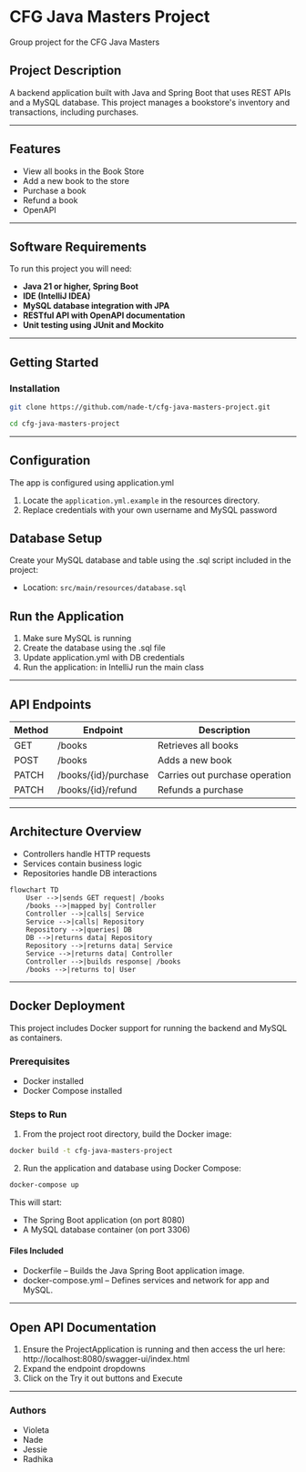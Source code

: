 # CFG Java Masters Project

Group project for the CFG Java Masters

## Project Description

A backend application built with Java and Spring Boot that uses REST APIs and a MySQL database.
This project manages a bookstore's inventory and transactions, including purchases.

------

## Features

- View all books in the Book Store
- Add a new book to the store
- Purchase a book
- Refund a book
- OpenAPI

------

## Software Requirements

To run this project you will need:

- **Java 21 or higher, Spring Boot**
- **IDE (IntelliJ IDEA)**
- **MySQL database integration with JPA**
- **RESTful API with OpenAPI documentation**
- **Unit testing using JUnit and Mockito**

------

## Getting Started

### Installation

```bash
git clone https://github.com/nade-t/cfg-java-masters-project.git
```

```bash
cd cfg-java-masters-project
```

------

## Configuration

The app is configured using application.yml

1. Locate the `application.yml.example` in the resources directory.
2. Replace credentials with your own username and MySQL password

## Database Setup

Create your MySQL database and table using the .sql script included in the project:

- Location: `src/main/resources/database.sql`

## Run the Application

1. Make sure MySQL is running
2. Create the database using the .sql file
3. Update application.yml with DB credentials
4. Run the application: in IntelliJ run the main class

------

## API Endpoints

| Method | Endpoint             | Description                    |
|--------|----------------------|--------------------------------|
| GET    | /books               | Retrieves all books            |
| POST   | /books               | Adds a new book                |
| PATCH  | /books/{id}/purchase | Carries out purchase operation |
| PATCH  | /books/{id}/refund   | Refunds a purchase             |

------

## Architecture Overview

- Controllers handle HTTP requests
- Services contain business logic
- Repositories handle DB interactions

```mermaid
flowchart TD
    User -->|sends GET request| /books
    /books -->|mapped by| Controller
    Controller -->|calls| Service
    Service -->|calls| Repository
    Repository -->|queries| DB
    DB -->|returns data| Repository
    Repository -->|returns data| Service
    Service -->|returns data| Controller
    Controller -->|builds response| /books
    /books -->|returns to| User
```
------

## Docker Deployment
This project includes Docker support for running the backend and MySQL as containers.

### Prerequisites

- Docker installed
- Docker Compose installed

### Steps to Run

1. From the project root directory, build the Docker image:
```bash
docker build -t cfg-java-masters-project
```
2. Run the application and database using Docker Compose:
```bash
docker-compose up
```
This will start:
- The Spring Boot application (on port 8080)
- A MySQL database container (on port 3306)

#### Files Included
- Dockerfile – Builds the Java Spring Boot application image.
- docker-compose.yml – Defines services and network for app and MySQL.
------

## Open API Documentation

1. Ensure the ProjectApplication is running and then access the url here: http://localhost:8080/swagger-ui/index.html
2. Expand the endpoint dropdowns
3. Click on the Try it out buttons and Execute

------

### Authors

- Violeta
- Nade
- Jessie
- Radhika  

